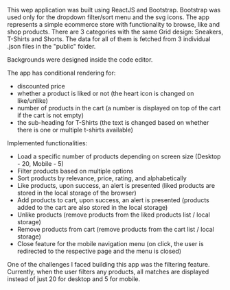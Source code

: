 This wep application was built using ReactJS and Bootstrap. Bootstrap was used only for the dropdown filter/sort menu and the svg icons.
The app represents a simple ecommerce store with functionality to browse, like and shop products.
There are 3 categories with the same Grid design: Sneakers, T-Shirts and Shorts.
The data for all of them is fetched from 3 individual .json files in the "public" folder.

Backgrounds were designed inside the code editor.

The app has conditional rendering for:
- discounted price
- whether a product is liked or not (the heart icon is changed on like/unlike)
- number of products in the cart (a number is displayed on top of the cart if the cart is not empty)
- the sub-heading for T-Shirts (the text is changed based on whether there is one or multiple t-shirts available)

Implemented functionalities:
- Load a specific number of products depending on screen size (Desktop - 20, Mobile - 5)
- Filter products based on multiple options
- Sort products by relevance, price, rating, and alphabetically
- Like products, upon success, an alert is presented (liked products are stored in the local storage of the browser)
- Add products to cart, upon success, an alert is presented (products added to the cart are also stored in the local storage)
- Unlike products (remove products from the liked products list / local storage)
- Remove products from cart (remove products from the cart list / local storage)
- Close feature for the mobile navigation menu (on click, the user is redirected to the respective page and the menu is closed)


One of the challenges I faced building this app was the filtering feature.
Currently, when the user filters any products, all matches are displayed instead of just 20 for desktop and 5 for mobile.
